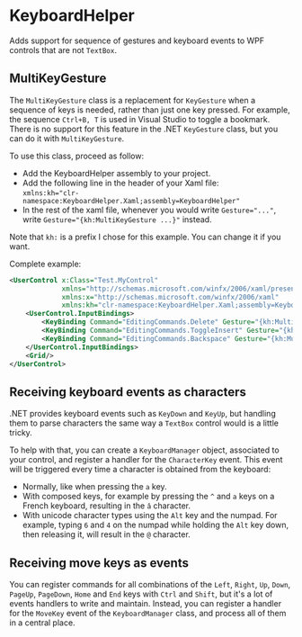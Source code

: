 # KeyboardHelper
Adds support for sequence of gestures and keyboard events to WPF controls that are not `TextBox`.

## MultiKeyGesture

The `MultiKeyGesture` class is a replacement for `KeyGesture` when a sequence of keys is needed, rather than just one key pressed. For example, the sequence `Ctrl+B, T` is used in Visual Studio to toggle a bookmark. There is no support for this feature in the .NET `KeyGesture` class, but you can do it with `MultiKeyGesture`.

To use this class, proceed as follow:
+ Add the KeyboardHelper assembly to your project.
+ Add the following line in the header of your Xaml file:  
`xmlns:kh="clr-namespace:KeyboardHelper.Xaml;assembly=KeyboardHelper"`
+ In the rest of the xaml file, whenever you would write `Gesture="..."`, write `Gesture="{kh:MultiKeyGesture ...}"` instead.

Note that `kh:` is a prefix I chose for this example. You can change it if you want.

Complete example:

```xml
<UserControl x:Class="Test.MyControl"
             xmlns="http://schemas.microsoft.com/winfx/2006/xaml/presentation"
             xmlns:x="http://schemas.microsoft.com/winfx/2006/xaml"
             xmlns:kh="clr-namespace:KeyboardHelper.Xaml;assembly=KeyboardHelper">
    <UserControl.InputBindings>
        <KeyBinding Command="EditingCommands.Delete" Gesture="{kh:MultiKeyGesture Ctrl+D}"/>
        <KeyBinding Command="EditingCommands.ToggleInsert" Gesture="{kh:MultiKeyGesture Ctrl+E, W}"/>
        <KeyBinding Command="EditingCommands.Backspace" Gesture="{kh:MultiKeyGesture Ctrl+F, Ctrl+X}"/>
    </UserControl.InputBindings>
    <Grid/>
</UserControl>
```

## Receiving keyboard events as characters

.NET provides keyboard events such as `KeyDown` and `KeyUp`, but handling them to parse characters the same way a `TextBox` control would is a little tricky.

To help with that, you can create a `KeyboardManager` object, associated to your control, and register a handler for the `CharacterKey` event. This event will be triggered every time a character is obtained from the keyboard:
+ Normally, like when pressing the `a` key.
+ With composed keys, for example by pressing the `^` and `a` keys on a French keyboard, resulting in the `â` character.
+ With unicode character types using the `Alt` key and the numpad. For example, typing `6` and `4` on the numpad while holding the `Alt` key down, then releasing it, will result in the `@` character.

## Receiving move keys as events

You can register commands for all combinations of the `Left`, `Right`, `Up`, `Down`, `PageUp`, `PageDown`, `Home` and `End` keys with `Ctrl` and `Shift`, but it's a lot of events handlers to write and maintain. Instead, you can register a handler for the `MoveKey` event of the `KeyboardManager` class, and process all of them in a central place.

